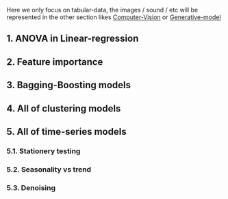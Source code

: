 Here we only focus on tabular-data, the images / sound / etc will be represented in the other section likes [Computer-Vision](https://github.com/NhanDoV/Lectures_notes-teaching-in-VN-/tree/master/Python%20Data%20Science%20Toolbox/All-of-AI-notes/Computer-Vision) or [Generative-model](https://github.com/NhanDoV/Lectures_notes-teaching-in-VN-/tree/master/Python%20Data%20Science%20Toolbox/All-of-AI-notes/Generative_model)

## 1. ANOVA in Linear-regression

## 2. Feature importance

## 3. Bagging-Boosting models

## 4. All of clustering models

## 5. All of time-series models
### 5.1. Stationery testing

### 5.2. Seasonality vs trend

### 5.3. Denoising